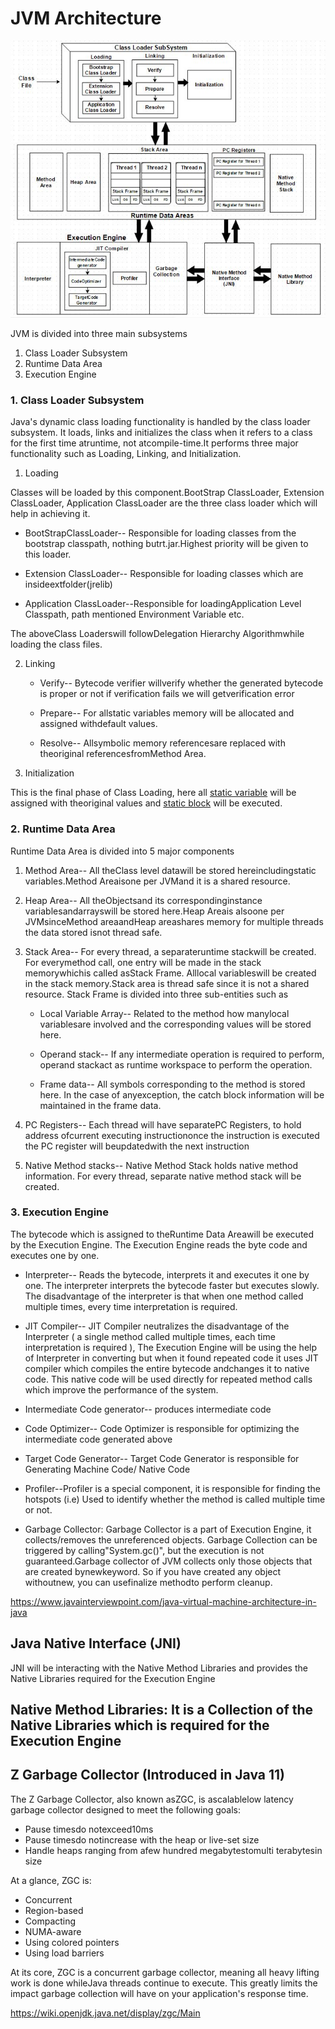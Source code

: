 # JVM Architecture

![image](../../media/JVM-Architecture-image1.jpg)

JVM is divided into three main subsystems

1. Class Loader Subsystem
2. Runtime Data Area
3. Execution Engine

### 1. Class Loader Subsystem

Java's dynamic class loading functionality is handled by the class loader subsystem. It loads, links and initializes the class when it refers to a class for the first time atruntime, not atcompile-time.It performs three major functionality such as Loading, Linking, and Initialization.

1. Loading

Classes will be loaded by this component.BootStrap ClassLoader, Extension ClassLoader, Application ClassLoader are the three class loader which will help in achieving it.

- BootStrapClassLoader-- Responsible for loading classes from the bootstrap classpath, nothing butrt.jar.Highest priority will be given to this loader.

- Extension ClassLoader-- Responsible for loading classes which are insideextfolder(jrelib)

- Application ClassLoader--Responsible for loadingApplication Level Classpath, path mentioned Environment Variable etc.

The aboveClass Loaderswill followDelegation Hierarchy Algorithmwhile loading the class files.

2. Linking

   - Verify-- Bytecode verifier willverify whether the generated bytecode is proper or not if verification fails we will getverification error

   - Prepare-- For allstatic variables memory will be allocated and assigned withdefault values.

   - Resolve-- Allsymbolic memory referencesare replaced with theoriginal referencesfromMethod Area.

3. Initialization

This is the final phase of Class Loading, here all [static variable](https://www.javainterviewpoint.com/use-of-static-keyword-in-java/) will be assigned with theoriginal values and [static block](https://www.javainterviewpoint.com/java-static-import/) will be executed.

### 2. Runtime Data Area

Runtime Data Area is divided into 5 major components

1. Method Area-- All theClass level datawill be stored hereincludingstatic variables.Method Areaisone per JVMand it is a shared resource.

2. Heap Area-- All theObjectsand its correspondinginstance variablesandarrayswill be stored here.Heap Areais alsoone per JVMsinceMethod areaandHeap areashares memory for multiple threads the data stored isnot thread safe.

3. Stack Area-- For every thread, a separateruntime stackwill be created. For everymethod call, one entry will be made in the stack memorywhichis called asStack Frame. Alllocal variableswill be created in the stack memory.Stack area is thread safe since it is not a shared resource. Stack Frame is divided into three sub-entities such as

   - Local Variable Array-- Related to the method how manylocal variablesare involved and the corresponding values will be stored here.

   - Operand stack-- If any intermediate operation is required to perform, operand stackact as runtime workspace to perform the operation.

   - Frame data-- All symbols corresponding to the method is stored here. In the case of anyexception, the catch block information will be maintained in the frame data.

4. PC Registers-- Each thread will have separatePC Registers, to hold address ofcurrent executing instructiononce the instruction is executed the PC register will beupdatedwith the next instruction

5. Native Method stacks-- Native Method Stack holds native method information. For every thread, separate native method stack will be created.

### 3. Execution Engine

The bytecode which is assigned to theRuntime Data Areawill be executed by the Execution Engine. The Execution Engine reads the byte code and executes one by one.

- Interpreter-- Reads the bytecode, interprets it and executes it one by one. The interpreter interprets the bytecode faster but executes slowly. The disadvantage of the interpreter is that when one method called multiple times, every time interpretation is required.

- JIT Compiler-- JIT Compiler neutralizes the disadvantage of the Interpreter ( a single method called multiple times, each time interpretation is required ), The Execution Engine will be using the help of Interpreter in converting but when it found repeated code it uses JIT compiler which compiles the entire bytecode andchanges it to native code. This native code will be used directly for repeated method calls which improve the performance of the system.

- Intermediate Code generator-- produces intermediate code

- Code Optimizer-- Code Optimizer is responsible for optimizing the intermediate code generated above

- Target Code Generator-- Target Code Generator is responsible for Generating Machine Code/ Native Code

- Profiler--Profiler is a special component, it is responsible for finding the hotspots (i.e) Used to identify whether the method is called multiple time or not.

- Garbage Collector: Garbage Collector is a part of Execution Engine, it collects/removes the unreferenced objects. Garbage Collection can be triggered by calling"System.gc()", but the execution is not guaranteed.Garbage collector of JVM collects only those objects that are created bynewkeyword. So if you have created any object withoutnew, you can usefinalize methodto perform cleanup.

https://www.javainterviewpoint.com/java-virtual-machine-architecture-in-java

## Java Native Interface (JNI)

JNI will be interacting with the Native Method Libraries and provides the Native Libraries required for the Execution Engine

## Native Method Libraries: It is a Collection of the Native Libraries which is required for the Execution Engine

## Z Garbage Collector (Introduced in Java 11)

The Z Garbage Collector, also known asZGC, is ascalablelow latency garbage collector designed to meet the following goals:

- Pause timesdo notexceed10ms
- Pause timesdo notincrease with the heap or live-set size
- Handle heaps ranging from afew hundred megabytestomulti terabytesin size

At a glance, ZGC is:

- Concurrent
- Region-based
- Compacting
- NUMA-aware
- Using colored pointers
- Using load barriers

At its core, ZGC is a concurrent garbage collector, meaning all heavy lifting work is done whileJava threads continue to execute. This greatly limits the impact garbage collection will have on your application's response time.

https://wiki.openjdk.java.net/display/zgc/Main
